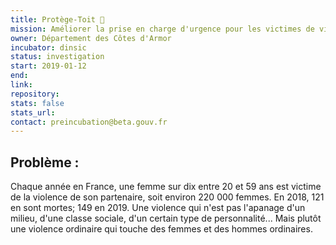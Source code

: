```yaml
---
title: Protège-Toit 🏡
mission: Améliorer la prise en charge d'urgence pour les victimes de violences conjugales
owner: Département des Côtes d'Armor
incubator: dinsic 
status: investigation
start: 2019-01-12
end: 
link:
repository: 
stats: false 
stats_url: 
contact: preincubation@beta.gouv.fr
---
```


## Problème :
Chaque année en France, une femme sur dix entre 20 et 59 ans est victime de la violence de son partenaire, soit environ 220 000 femmes.
En 2018, 121 en sont mortes; 149 en 2019.
Une violence qui n'est pas l'apanage d'un milieu, d'une classe sociale, d'un certain type de personnalité... Mais plutôt une violence ordinaire qui touche des femmes et des hommes ordinaires.
